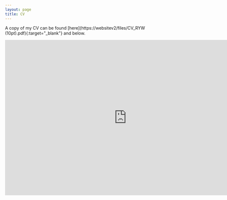 ```yaml
---
layout: page
title: CV
---
```


A copy of my CV can be found [here](https://websitev2/files/CV_RYW (10pt).pdf){:target="_blank"} and below. 

<embed src="https://websitev2/files/CV_RYW (10pt).pdf" type="application/pdf" width="800" height="512"/>
